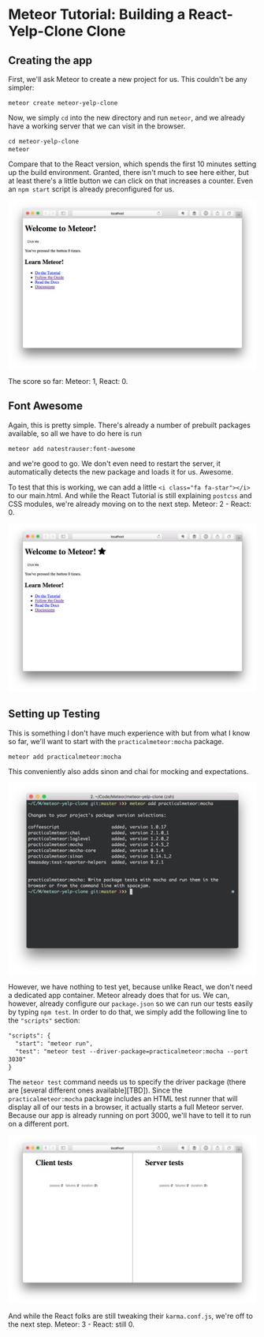# Meteor Tutorial: Building a React-Yelp-Clone Clone

## Creating the app

First, we'll ask Meteor to create a new project for us. This couldn't be any simpler:

    meteor create meteor-yelp-clone

Now, we simply `cd` into the new directory and run `meteor`, and we already have a working server that we can visit in the browser.

    cd meteor-yelp-clone
    meteor

Compare that to the React version, which spends the first 10 minutes setting up the build environment. Granted, there isn't much to see here either, but at least there's a little button we can click on that increases a counter. Even an `npm start` script is already preconfigured for us.

![The default Meteor app](images/meteor-default-app.png)

The score so far: Meteor: 1, React: 0.

## Font Awesome

Again, this is pretty simple. There's already a number of prebuilt packages available, so all we have to do here is run

    meteor add natestrauser:font-awesome

and we're good to go. We don't even need to restart the server, it automatically detects the new package and loads it for us. Awesome.

To test that this is working, we can add a little `<i class="fa fa-star"></i>` to our main.html. And while the React Tutorial is still explaining `postcss` and CSS modules, we're already moving on to the next step. Meteor: 2 - React: 0.

![The default Meteor app, now with a star](images/meteor-font-awesome.png)

## Setting up Testing

This is something I don't have much experience with but from what I know so far, we'll want to start with the `practicalmeteor:mocha` package.

    meteor add practicalmeteor:mocha

This conveniently also adds sinon and chai for mocking and expectations.

![Adding the practicalmeteor:mocha package](images/meteor-package-add-mocha.png)

However, we have nothing to test yet, because unlike React, we don't need a dedicated app container. Meteor already does that for us. We can, however, already configure our `package.json` so we can run our tests easily by typing `npm test`. In order to do that, we simply add the following line to the `"scripts"` section:

    "scripts": {
      "start": "meteor run",
      "test": "meteor test --driver-package=practicalmeteor:mocha --port 3030"
    }

The `meteor test` command needs us to specify the driver package (there are [several different ones available][TBD]). Since the `practicalmeteor:mocha` package includes an HTML test runner that will display all of our tests in a browser, it actually starts a full Meteor server. Because our app is already running on port 3000, we'll have to tell it to run on a different port.

![The practicalmeteor:mocha test runner](images/meteor-test-runner.png)

And while the React folks are still tweaking their `karma.conf.js`, we're off to the next step. Meteor: 3 - React: still 0.
